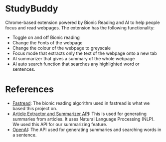 # StudyBuddy

Chrome-based extension powered by Bionic Reading and AI to help people focus and read webpages. 
The extension has the following functionality:
- Toggle on and off Bionic reading
- Change the Fonts of the webpage
- Change the colour of the webpage to greyscale
- Focus mode that extracts only the text of the webpage onto a new tab
- AI summarizer that gives a summary of the whole webpage
- AI auto search function that searches any highlighted word or sentences.

# References

-  [Fastread](https://github.com/ahrm/chrome-fastread?tab=readme-ov-file#algorithm-specification): The bionic reading algorithm used in fastread is what we based this project on. 
- [Article Extractor and Summarizer API](https://rapidapi.com/restyler/api/article-extractor-and-summarizer): This is used for generating summaries from articles. It uses Natural Language Processing (NLP). We used this API for our summarizing feature.
- [OpenAI](https://platform.openai.com/docs/overview): The API used for generating summaries and searching words in a sentence.
